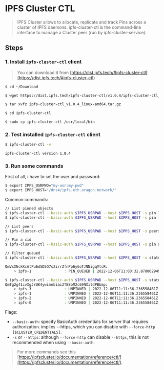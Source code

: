 # IPFS Cluster CTL

> IPFS Cluster allows to allocate, replicate and track Pins across a cluster of IPFS daemons. ipfs-cluster-ctl is the command-line interface to manage a Cluster peer (run by ipfs-cluster-service).

## Steps

### 1. Install `ipfs-cluster-ctl` client

> You can download it from [https://dist.ipfs.tech/#ipfs-cluster-ctl](https://dist.ipfs.tech/#ipfs-cluster-ctl)

```sh
$ cd ~/Download

$ wget https://dist.ipfs.tech/ipfs-cluster-ctl/v1.0.4/ipfs-cluster-ctl_v1.0.4_linux-amd64.tar.gz

$ tar xvfz ipfs-cluster-ctl_v1.0.4_linux-amd64.tar.gz

$ cd ipfs-cluster-ctl

$ sudo cp ipfs-cluster-ctl /usr/local/bin
```

### 2. Test installed `ipfs-cluster-ctl` client

```sh
$ ipfs-cluster-ctl -v

ipfs-cluster-ctl version 1.0.4
```

### 3. Run some commands

First of all, i have to set the user and password:
```sh
$ export IPFS_USRPWD="my-usr:my-pwd"
$ export IPFS_HOST="/dns4/ipfs.eth.aragon.network/"
```

Common commands:
```sh
// List pinned objects
$ ipfs-cluster-ctl --basic-auth $IPFS_USRPWD --host $IPFS_HOST -s pin ls
$ ipfs-cluster-ctl --basic-auth $IPFS_USRPWD --host $IPFS_HOST -s pin ls <cid>

// List peers
$ ipfs-cluster-ctl --basic-auth $IPFS_USRPWD --host $IPFS_HOST -s peers ls

// Pin a cid
$ ipfs-cluster-ctl --basic-auth $IPFS_USRPWD --host $IPFS_HOST -s pin add <cid>

// Filter queued
$ ipfs-cluster-ctl --basic-auth $IPFS_USRPWD --host $IPFS_HOST -s status --filter queued

QmVxXNckKcAtPu6d5D5Q7sZirrZfnPp6y6oTJNNigqVtcR:
    > ipfs-1               : PIN_QUEUED | 2022-12-06T11:00:32.878062949Z | Attempts: 24930 | Priority: false

$ ipfs-cluster-ctl --basic-auth $IPFS_USRPWD --host $IPFS_HOST -s status QmTg2g41cvXgJrUK4ywimnbiai2TE8oM2c69NXitdPBbmp
QmTg2g41cvXgJrUK4ywimnbiai2TE8oM2c69NXitdPBbmp:
    > ipfs-3               : UNPINNED | 2022-12-06T11:11:36.236558461Z | Attempts: 0 | Priority: false
    > ipfs-1               : UNPINNED | 2022-12-06T11:11:36.236558461Z | Attempts: 0 | Priority: false
    > ipfs-2               : UNPINNED | 2022-12-06T11:11:36.236558461Z | Attempts: 0 | Priority: false
    > ipfs-0               : UNPINNED | 2022-12-06T11:11:36.236558461Z | Attempts: 0 | Priority: false

```

Flags:
* `--basic-auth`: specify BasicAuth credentials for server that requires authorization. implies --https, which you can disable with `--force-http [$CLUSTER_CREDENTIALS]`.
* `-s` or `--https`: although `--force-http` can disable `--https`, this is not recommended when using `--basic-auth`.

> For more commands see this [https://ipfscluster.io/documentation/reference/ctl/](https://ipfscluster.io/documentation/reference/ctl/).
